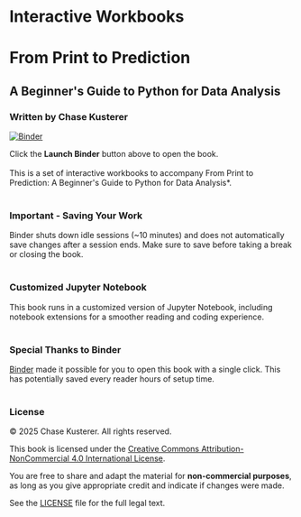 # Interactive Workbooks
# From Print to Prediction
## A Beginner's Guide to Python for Data Analysis
### Written by Chase Kusterer

[![Binder](https://mybinder.org/badge_logo.svg)](https://mybinder.org/v2/gh/chase-kusterer/workbooks_py_data_analysis/master?urlpath=tree&clear_cache=0)

Click the **Launch Binder** button above to open the book.
<br><br>
This is a set of interactive workbooks to accompany From Print to Prediction: A Beginner's Guide to Python for Data Analysis*.
<br><br>

### Important - Saving Your Work
Binder shuts down idle sessions (~10 minutes) and does not automatically save changes after a session ends. Make sure to save before taking a break or closing the book.
<br><br>

### Customized Jupyter Notebook
This book runs in a customized version of Jupyter Notebook, including notebook extensions for a smoother reading and coding experience.
<br><br>

### Special Thanks to Binder
[Binder](https://mybinder.org/) made it possible for you to open this book with a single click. This has potentially saved every reader hours of setup time.
<br><br>

### License

© 2025 Chase Kusterer. All rights reserved.

This book is licensed under the 
[Creative Commons Attribution-NonCommercial 4.0 International License](https://creativecommons.org/licenses/by-nc/4.0/).

You are free to share and adapt the material for **non-commercial purposes**, 
as long as you give appropriate credit and indicate if changes were made.

See the [LICENSE](LICENSE) file for the full legal text.
